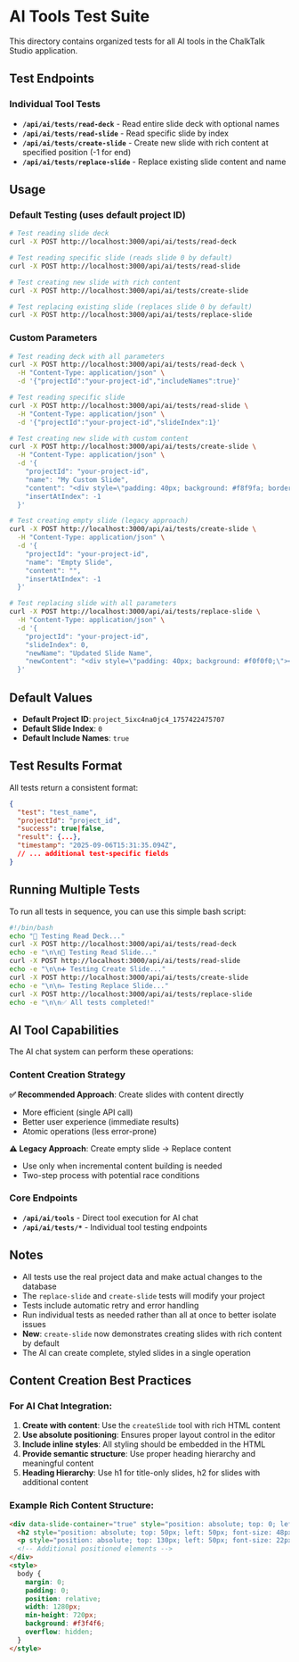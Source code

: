 # AI Tools Test Suite

This directory contains organized tests for all AI tools in the ChalkTalk Studio application.

## Test Endpoints

### Individual Tool Tests

- **`/api/ai/tests/read-deck`** - Read entire slide deck with optional names
- **`/api/ai/tests/read-slide`** - Read specific slide by index
- **`/api/ai/tests/create-slide`** - Create new slide with rich content at specified position (-1 for end)
- **`/api/ai/tests/replace-slide`** - Replace existing slide content and name

## Usage

### Default Testing (uses default project ID)

```bash
# Test reading slide deck
curl -X POST http://localhost:3000/api/ai/tests/read-deck

# Test reading specific slide (reads slide 0 by default)
curl -X POST http://localhost:3000/api/ai/tests/read-slide

# Test creating new slide with rich content
curl -X POST http://localhost:3000/api/ai/tests/create-slide

# Test replacing existing slide (replaces slide 0 by default)
curl -X POST http://localhost:3000/api/ai/tests/replace-slide
```

### Custom Parameters

```bash
# Test reading deck with all parameters
curl -X POST http://localhost:3000/api/ai/tests/read-deck \
  -H "Content-Type: application/json" \
  -d '{"projectId":"your-project-id","includeNames":true}'

# Test reading specific slide
curl -X POST http://localhost:3000/api/ai/tests/read-slide \
  -H "Content-Type: application/json" \
  -d '{"projectId":"your-project-id","slideIndex":1}'

# Test creating new slide with custom content
curl -X POST http://localhost:3000/api/ai/tests/create-slide \
  -H "Content-Type: application/json" \
  -d '{
    "projectId": "your-project-id",
    "name": "My Custom Slide",
    "content": "<div style=\"padding: 40px; background: #f8f9fa; border-radius: 8px;\"><h2>Custom Content</h2><p>This slide was created with custom HTML content!</p></div>",
    "insertAtIndex": -1
  }'

# Test creating empty slide (legacy approach)
curl -X POST http://localhost:3000/api/ai/tests/create-slide \
  -H "Content-Type: application/json" \
  -d '{
    "projectId": "your-project-id",
    "name": "Empty Slide",
    "content": "",
    "insertAtIndex": -1
  }'

# Test replacing slide with all parameters
curl -X POST http://localhost:3000/api/ai/tests/replace-slide \
  -H "Content-Type: application/json" \
  -d '{
    "projectId": "your-project-id",
    "slideIndex": 0,
    "newName": "Updated Slide Name",
    "newContent": "<div style=\"padding: 40px; background: #f0f0f0;\"><h2>Updated Content</h2><p>This slide has been modified</p></div>"
  }'
```

## Default Values

- **Default Project ID**: `project_5ixc4na0jc4_1757422475707`
- **Default Slide Index**: `0`
- **Default Include Names**: `true`

## Test Results Format

All tests return a consistent format:

```json
{
  "test": "test_name",
  "projectId": "project_id",
  "success": true|false,
  "result": {...},
  "timestamp": "2025-09-06T15:31:35.094Z",
  // ... additional test-specific fields
}
```

## Running Multiple Tests

To run all tests in sequence, you can use this simple bash script:

```bash
#!/bin/bash
echo "📖 Testing Read Deck..."
curl -X POST http://localhost:3000/api/ai/tests/read-deck
echo -e "\n\n📄 Testing Read Slide..."
curl -X POST http://localhost:3000/api/ai/tests/read-slide
echo -e "\n\n➕ Testing Create Slide..."
curl -X POST http://localhost:3000/api/ai/tests/create-slide
echo -e "\n\n✏️ Testing Replace Slide..."
curl -X POST http://localhost:3000/api/ai/tests/replace-slide
echo -e "\n\n✅ All tests completed!"
```

## AI Tool Capabilities

The AI chat system can perform these operations:

### Content Creation Strategy

**✅ Recommended Approach**: Create slides with content directly
- More efficient (single API call)
- Better user experience (immediate results)
- Atomic operations (less error-prone)

**⚠️ Legacy Approach**: Create empty slide → Replace content
- Use only when incremental content building is needed
- Two-step process with potential race conditions

### Core Endpoints

- **`/api/ai/tools`** - Direct tool execution for AI chat
- **`/api/ai/tests/*`** - Individual tool testing endpoints

## Notes

- All tests use the real project data and make actual changes to the database
- The `replace-slide` and `create-slide` tests will modify your project
- Tests include automatic retry and error handling
- Run individual tests as needed rather than all at once to better isolate issues
- **New**: `create-slide` now demonstrates creating slides with rich content by default
- The AI can create complete, styled slides in a single operation

## Content Creation Best Practices

### For AI Chat Integration:
1. **Create with content**: Use the `createSlide` tool with rich HTML content
2. **Use absolute positioning**: Ensures proper layout control in the editor
3. **Include inline styles**: All styling should be embedded in the HTML
4. **Provide semantic structure**: Use proper heading hierarchy and meaningful content
5. **Heading Hierarchy**: Use h1 for title-only slides, h2 for slides with additional content

### Example Rich Content Structure:
```html
<div data-slide-container="true" style="position: absolute; top: 0; left: 0; width: 1280px; height: 720px; background: linear-gradient(135deg, #667eea 0%, #764ba2 100%); color: white; border-radius: 12px; overflow: visible;">
  <h2 style="position: absolute; top: 50px; left: 50px; font-size: 48px; font-weight: 700;">Title</h2>
  <p style="position: absolute; top: 130px; left: 50px; font-size: 22px; max-width: 550px;">Content goes here...</p>
  <!-- Additional positioned elements -->
</div>
<style>
  body {
    margin: 0;
    padding: 0;
    position: relative;
    width: 1280px;
    min-height: 720px;
    background: #f3f4f6;
    overflow: hidden;
  }
</style>
```
